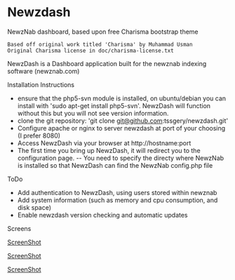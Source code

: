 Newzdash
========

NewzNab dashboard, based upon free Charisma bootstrap theme
	
    Based off original work titled 'Charisma' by Muhammad Usman
    Original Charisma license in doc/charisma-license.txt


NewzDash is a Dashboard application built for the newznab indexing software (newznab.com)

Installation Instructions

- ensure that the php5-svn module is installed, on ubuntu/debian you can install with 'sudo apt-get install php5-svn'. NewzDash will
  function without this but you will not see version information.
- clone the git repository: 'git clone git@github.com:tssgery/newzdash.git'
- Configure apache or nginx to server newzdash at port of your choosing (I prefer 8080)
- Access NewzDash via your browser at http://hostname:port
- The first time you bring up NewzDash, it will redirect you to the configuration page.
-- You need to specify the directy where NewzNab is installed so that NewzDash can find the NewzNab config.php file


ToDo
- Add authentication to NewzDash, using users stored within newznab
- Add system information (such as memory and cpu consumption, and disk space)
- Enable newzdash version checking and automatic updates

Screens

[ScreenShot](https://raw.github.com/tssgery/newzdash/master/screens/unnamed-dash.jpg)

[ScreenShot](https://raw.github.com/tssgery/newzdash/master/screens/unnamed-recent.jpg)

[ScreenShot](https://raw.github.com/tssgery/newzdash/master/screens/unnamed-stats.jpg)

